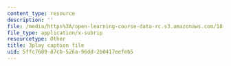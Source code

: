 ```yaml
---
content_type: resource
description: ''
file: /media/https%3A/open-learning-course-data-rc.s3.amazonaws.com/18-01sc-single-variable-calculus-fall-2010/5ffc760987cb526a96dd2b0417eefeb5_9v25gg2qJYE.vtt
file_type: application/x-subrip
resourcetype: Other
title: 3play caption file
uid: 5ffc7609-87cb-526a-96dd-2b0417eefeb5
---
```

